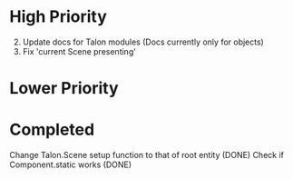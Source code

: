 # High Priority

2. Update docs for Talon modules (Docs currently only for objects)
3. Fix 'current Scene presenting'

# Lower Priority

# Completed

Change Talon.Scene setup function to that of root entity (DONE)
Check if Component.static works (DONE)
